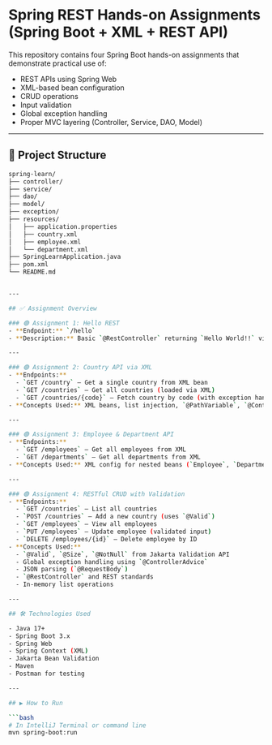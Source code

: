 # Spring REST Hands-on Assignments (Spring Boot + XML + REST API)

This repository contains four Spring Boot hands-on assignments that demonstrate practical use of:
- REST APIs using Spring Web
- XML-based bean configuration
- CRUD operations
- Input validation
- Global exception handling
- Proper MVC layering (Controller, Service, DAO, Model)

---

## 📁 Project Structure

```bash
spring-learn/
├── controller/
├── service/
├── dao/
├── model/
├── exception/
├── resources/
│   ├── application.properties
│   ├── country.xml
│   ├── employee.xml
│   └── department.xml
├── SpringLearnApplication.java
├── pom.xml
└── README.md


---

## ✅ Assignment Overview

### 🟢 Assignment 1: Hello REST
- **Endpoint:** `/hello`
- **Description:** Basic `@RestController` returning `Hello World!!` via `GET`.

---

### 🟢 Assignment 2: Country API via XML
- **Endpoints:**
  - `GET /country` – Get a single country from XML bean
  - `GET /countries` – Get all countries (loaded via XML)
  - `GET /countries/{code}` – Fetch country by code (with exception handling)
- **Concepts Used:** XML beans, list injection, `@PathVariable`, `@ControllerAdvice`, custom exception

---

### 🟢 Assignment 3: Employee & Department API
- **Endpoints:**
  - `GET /employees` – Get all employees from XML
  - `GET /departments` – Get all departments from XML
- **Concepts Used:** XML config for nested beans (`Employee`, `Department`, `Skill`), model mapping, multi-file wiring

---

### 🟢 Assignment 4: RESTful CRUD with Validation
- **Endpoints:**
  - `GET /countries` – List all countries
  - `POST /countries` – Add a new country (uses `@Valid`)
  - `GET /employees` – View all employees
  - `PUT /employees` – Update employee (validated input)
  - `DELETE /employees/{id}` – Delete employee by ID
- **Concepts Used:**
  - `@Valid`, `@Size`, `@NotNull` from Jakarta Validation API
  - Global exception handling using `@ControllerAdvice`
  - JSON parsing (`@RequestBody`)
  - `@RestController` and REST standards
  - In-memory list operations

---

## 🛠 Technologies Used

- Java 17+
- Spring Boot 3.x
- Spring Web
- Spring Context (XML)
- Jakarta Bean Validation
- Maven
- Postman for testing

---

## ▶️ How to Run

```bash
# In IntelliJ Terminal or command line
mvn spring-boot:run
